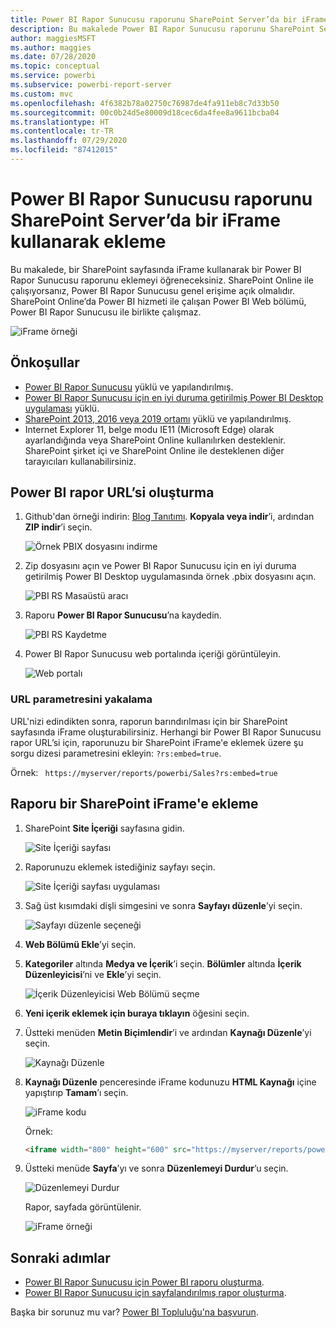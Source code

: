 ```yaml
---
title: Power BI Rapor Sunucusu raporunu SharePoint Server’da bir iFrame kullanarak ekleme
description: Bu makalede Power BI Rapor Sunucusu raporunu SharePoint Server’da bir iFrame kullanarak ekleme işlemi gösterilmektedir
author: maggiesMSFT
ms.author: maggies
ms.date: 07/28/2020
ms.topic: conceptual
ms.service: powerbi
ms.subservice: powerbi-report-server
ms.custom: mvc
ms.openlocfilehash: 4f6382b78a02750c76987de4fa911eb8c7d33b50
ms.sourcegitcommit: 00c0b24d5e80009d18cec6da4fee8a9611bcba04
ms.translationtype: HT
ms.contentlocale: tr-TR
ms.lasthandoff: 07/29/2020
ms.locfileid: "87412015"
---
```

# <a name="embed-a-power-bi-report-server-report-using-an-iframe-in-sharepoint-server"></a>Power BI Rapor Sunucusu raporunu SharePoint Server’da bir iFrame kullanarak ekleme

Bu makalede, bir SharePoint sayfasında iFrame kullanarak bir Power BI Rapor Sunucusu raporunu eklemeyi öğreneceksiniz. SharePoint Online ile çalışıyorsanız, Power BI Rapor Sunucusu genel erişime açık olmalıdır. SharePoint Online’da Power BI hizmeti ile çalışan Power BI Web bölümü, Power BI Rapor Sunucusu ile birlikte çalışmaz.  

![iFrame örneği](media/quickstart-embed/quickstart_embed_01.png)

## <a name="prerequisites"></a>Önkoşullar
* [Power BI Rapor Sunucusu](https://powerbi.microsoft.com/report-server/) yüklü ve yapılandırılmış.
* [Power BI Rapor Sunucusu için en iyi duruma getirilmiş Power BI Desktop uygulaması](install-powerbi-desktop.md) yüklü.
* [SharePoint 2013, 2016 veya 2019 ortamı](https://docs.microsoft.com/sharepoint/install/install) yüklü ve yapılandırılmış.
* Internet Explorer 11, belge modu IE11 (Microsoft Edge) olarak ayarlandığında veya SharePoint Online kullanılırken desteklenir. SharePoint şirket içi ve SharePoint Online ile desteklenen diğer tarayıcıları kullanabilirsiniz.

## <a name="create-the-power-bi-report-url"></a>Power BI rapor URL’si oluşturma

1. Github'dan örneği indirin: [Blog Tanıtımı](https://github.com/Microsoft/powerbi-desktop-samples). **Kopyala veya indir**’i, ardından **ZIP indir**’i seçin.

    ![Örnek PBIX dosyasını indirme](media/quickstart-embed/quickstart_embed_14.png)

2. Zip dosyasını açın ve Power BI Rapor Sunucusu için en iyi duruma getirilmiş Power BI Desktop uygulamasında örnek .pbix dosyasını açın.

    ![PBI RS Masaüstü aracı](media/quickstart-embed/quickstart_embed_02.png)

3. Raporu **Power BI Rapor Sunucusu**’na kaydedin. 

    ![PBI RS Kaydetme](media/quickstart-embed/quickstart_embed_03.png)

4. Power BI Rapor Sunucusu web portalında içeriği görüntüleyin.

    ![Web portalı](media/quickstart-embed/quickstart_embed_04.png)

### <a name="capture-the-url-parameter"></a>URL parametresini yakalama

URL'nizi edindikten sonra, raporun barındırılması için bir SharePoint sayfasında iFrame oluşturabilirsiniz. Herhangi bir Power BI Rapor Sunucusu rapor URL’si için, raporunuzu bir SharePoint iFrame'e eklemek üzere şu sorgu dizesi parametresini ekleyin: `?rs:embed=true`.

   Örnek:
    ``` 
    https://myserver/reports/powerbi/Sales?rs:embed=true
    ```
## <a name="embed-the-report-in-a-sharepoint-iframe"></a>Raporu bir SharePoint iFrame'e ekleme

1. SharePoint **Site İçeriği** sayfasına gidin.

    ![Site İçeriği sayfası](media/quickstart-embed/quickstart_embed_05.png)

2. Raporunuzu eklemek istediğiniz sayfayı seçin.

    ![Site İçeriği sayfası uygulaması](media/quickstart-embed/quickstart_embed_06.png)

3. Sağ üst kısımdaki dişli simgesini ve sonra **Sayfayı düzenle**’yi seçin.

    ![Sayfayı düzenle seçeneği](media/quickstart-embed/quickstart_embed_07.png)

4. **Web Bölümü Ekle**’yi seçin.

5. **Kategoriler** altında **Medya ve İçerik**’i seçin. **Bölümler** altında **İçerik Düzenleyicisi**’ni ve **Ekle**’yi seçin.

    ![İçerik Düzenleyicisi Web Bölümü seçme](media/quickstart-embed/quickstart_embed_09.png)

6. **Yeni içerik eklemek için buraya tıklayın** öğesini seçin.

7. Üstteki menüden **Metin Biçimlendir**’i ve ardından **Kaynağı Düzenle**’yi seçin.

     ![Kaynağı Düzenle](media/quickstart-embed/quickstart_embed_11.png)

8. **Kaynağı Düzenle** penceresinde iFrame kodunuzu **HTML Kaynağı** içine yapıştırıp **Tamam**’ı seçin.

    ![iFrame kodu](media/quickstart-embed/quickstart_embed_12.png)

     Örnek:
     ```html
     <iframe width="800" height="600" src="https://myserver/reports/powerbi/Sales?rs:embed=true" frameborder="0" allowFullScreen="true"></iframe>
     ```

9. Üstteki menüde **Sayfa**’yı ve sonra **Düzenlemeyi Durdur**’u seçin.

    ![Düzenlemeyi Durdur](media/quickstart-embed/quickstart_embed_13.png)

    Rapor, sayfada görüntülenir.

    ![iFrame örneği](media/quickstart-embed/quickstart_embed_01.png)

## <a name="next-steps"></a>Sonraki adımlar

- [Power BI Rapor Sunucusu için Power BI raporu oluşturma](quickstart-create-powerbi-report.md).  
- [Power BI Rapor Sunucusu için sayfalandırılmış rapor oluşturma](quickstart-create-paginated-report.md).  

Başka bir sorunuz mu var? [Power BI Topluluğu'na başvurun](https://community.powerbi.com/). 
